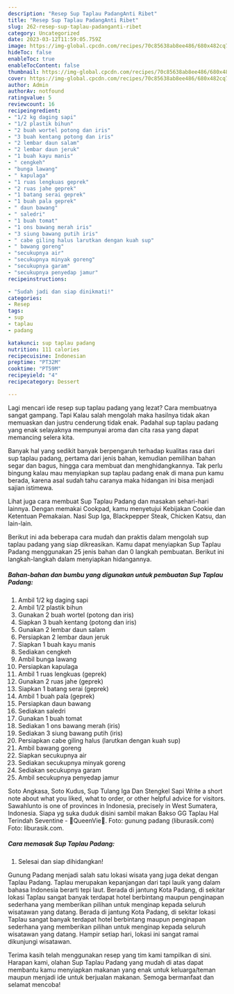 ```yaml
---
description: "Resep Sup Taplau PadangAnti Ribet"
title: "Resep Sup Taplau PadangAnti Ribet"
slug: 262-resep-sup-taplau-padanganti-ribet
category: Uncategorized
date: 2023-03-12T11:59:05.759Z
image: https://img-global.cpcdn.com/recipes/70c85638ab8ee486/680x482cq70/sup-taplau-padang-foto-resep-utama.jpg
hideToc: false
enableToc: true
enableTocContent: false
thumbnail: https://img-global.cpcdn.com/recipes/70c85638ab8ee486/680x482cq70/sup-taplau-padang-foto-resep-utama.jpg
cover: https://img-global.cpcdn.com/recipes/70c85638ab8ee486/680x482cq70/sup-taplau-padang-foto-resep-utama.jpg
author: Admin
authorAv: notfound
ratingvalue: 5
reviewcount: 16
recipeingredient:
- "1/2 kg daging sapi"
- "1/2 plastik bihun"
- "2 buah wortel potong dan iris"
- "3 buah kentang potong dan iris"
- "2 lembar daun salam"
- "2 lembar daun jeruk"
- "1 buah kayu manis"
- " cengkeh"
- "bunga lawang"
- " kapulaga"
- "1 ruas lengkuas geprek"
- "2 ruas jahe geprek"
- "1 batang serai geprek"
- "1 buah pala geprek"
- " daun bawang"
- " saledri"
- "1 buah tomat"
- "1 ons bawang merah iris"
- "3 siung bawang putih iris"
- " cabe giling halus larutkan dengan kuah sup"
- " bawang goreng"
- "secukupnya air"
- "secukupnya minyak goreng"
- "secukupnya garam"
- "secukupnya penyedap jamur"
recipeinstructions:

- "Sudah jadi dan siap dinikmati!"
categories:
- Resep
tags:
- sup
- taplau
- padang

katakunci: sup taplau padang 
nutrition: 111 calories
recipecuisine: Indonesian
preptime: "PT32M"
cooktime: "PT59M"
recipeyield: "4"
recipecategory: Dessert

---
```



Lagi mencari ide resep sup taplau padang yang lezat? Cara membuatnya sangat gampang. Tapi Kalau salah mengolah maka hasilnya tidak akan memuaskan dan justru cenderung tidak enak. Padahal sup taplau padang yang enak selayaknya mempunyai aroma dan cita rasa yang dapat memancing selera kita.


Banyak hal yang sedikit banyak berpengaruh terhadap kualitas rasa dari sup taplau padang, pertama dari jenis bahan, kemudian pemilihan bahan segar dan bagus, hingga cara membuat dan menghidangkannya. Tak perlu bingung kalau mau menyiapkan sup taplau padang enak di mana pun kamu berada, karena asal sudah tahu caranya maka hidangan ini bisa menjadi sajian istimewa.

Lihat juga cara membuat Sup Taplau Padang dan masakan sehari-hari lainnya. Dengan memakai Cookpad, kamu menyetujui Kebijakan Cookie dan Ketentuan Pemakaian. Nasi Sup Iga, Blackpepper Steak, Chicken Katsu, dan lain-lain.


Berikut ini ada beberapa cara mudah dan praktis dalam mengolah sup taplau padang yang siap dikreasikan. Kamu dapat menyiapkan Sup Taplau Padang menggunakan 25 jenis bahan dan 0 langkah pembuatan. Berikut ini langkah-langkah dalam menyiapkan hidangannya.

<!--inarticleads1-->

##### Bahan-bahan dan bumbu yang digunakan untuk pembuatan Sup Taplau Padang:

1. Ambil 1/2 kg daging sapi
1. Ambil 1/2 plastik bihun
1. Gunakan 2 buah wortel (potong dan iris)
1. Siapkan 3 buah kentang (potong dan iris)
1. Gunakan 2 lembar daun salam
1. Persiapkan 2 lembar daun jeruk
1. Siapkan 1 buah kayu manis
1. Sediakan  cengkeh
1. Ambil bunga lawang
1. Persiapkan  kapulaga
1. Ambil 1 ruas lengkuas (geprek)
1. Gunakan 2 ruas jahe (geprek)
1. Siapkan 1 batang serai (geprek)
1. Ambil 1 buah pala (geprek)
1. Persiapkan  daun bawang
1. Sediakan  saledri
1. Gunakan 1 buah tomat
1. Sediakan 1 ons bawang merah (iris)
1. Sediakan 3 siung bawang putih (iris)
1. Persiapkan  cabe giling halus (larutkan dengan kuah sup)
1. Ambil  bawang goreng
1. Siapkan secukupnya air
1. Sediakan secukupnya minyak goreng
1. Sediakan secukupnya garam
1. Ambil secukupnya penyedap jamur


Soto Angkasa, Soto Kudus, Sup Tulang Iga Dan Stengkel Sapi Write a short note about what you liked, what to order, or other helpful advice for visitors. Sawahlunto is one of provinces in Indonesia, precisely in West Sumatera, Indonesia. Siapa yg suka duduk disini sambil makan Bakso GG Taplau Hal Terindah Seventine - 👑QueenVie💃. Foto: gunung padang (liburasik.com) Foto: liburasik.com. 

<!--inarticleads2-->

##### Cara memasak Sup Taplau Padang:


1. Selesai dan siap dihidangkan!

Gunung Padang menjadi salah satu lokasi wisata yang juga dekat dengan Taplau Padang. Taplau merupakan kepanjangan dari tapi lauik yang dalam bahasa Indonesia berarti tepi laut. Berada di jantung Kota Padang, di sekitar lokasi Taplau sangat banyak terdapat hotel berbintang maupun penginapan sederhana yang memberikan pilihan untuk menginap kepada seluruh wisatawan yang datang. Berada di jantung Kota Padang, di sekitar lokasi Taplau sangat banyak terdapat hotel berbintang maupun penginapan sederhana yang memberikan pilihan untuk menginap kepada seluruh wisatawan yang datang. Hampir setiap hari, lokasi ini sangat ramai dikunjungi wisatawan. 

Terima kasih telah menggunakan resep yang tim kami tampilkan di sini. Harapan kami, olahan Sup Taplau Padang yang mudah di atas dapat membantu kamu menyiapkan makanan yang enak untuk keluarga/teman maupun menjadi ide untuk berjualan makanan. Semoga bermanfaat dan selamat mencoba!
